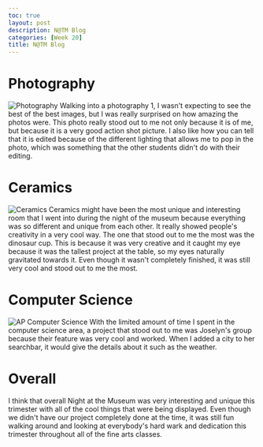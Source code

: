 ```yaml
---
toc: true
layout: post
description: N@TM Blog
categories: [Week 20]
title: N@TM Blog
---
```


# Photography
![]({{site.baseurl}}/images/IMG_2082.HEIC "Photography")
Walking into a photography 1, I wasn't expecting to see the best of the best images, but I was really surprised on how amazing the photos were. This photo really stood out to me not only because it is of me, but because it is a very good action shot picture. I also like how you can tell that it is edited because of the different lighting that allows me to pop in the photo, which was something that the other students didn't do with their editing.

# Ceramics
![]({{site.baseurl}}/images/IMG_2085.HEIC "Ceramics")
Ceramics might have been the most unique and interesting room that I went into during the night of the museum because everything was so different and unique from each other. It really showed people's creativity in a very cool way. The one that stood out to me the most was the dinosaur cup. This is because it was very creative and it caught my eye because it was the tallest project at the table, so my eyes naturally gravitated towards it. Even though it wasn't completely finished, it was still very cool and stood out to me the most.

# Computer Science
![]({{site.baseurl}}/images/IMG_3469.HEIC "AP Computer Science")
With the limited amount of time I spent in the computer science area, a project that stood out to me was Joselyn's group because their feature was very cool and worked. When I added a city to her searchbar, it would give the details about it such as the weather.

# Overall
I think that overall Night at the Museum was very interesting and unique this trimester with all of the cool things that were being displayed. Even though we didn't have our project completely done at the time, it was still fun walking around and looking at everybody's hard wark and dedication this trimester throughout all of the fine arts classes.
